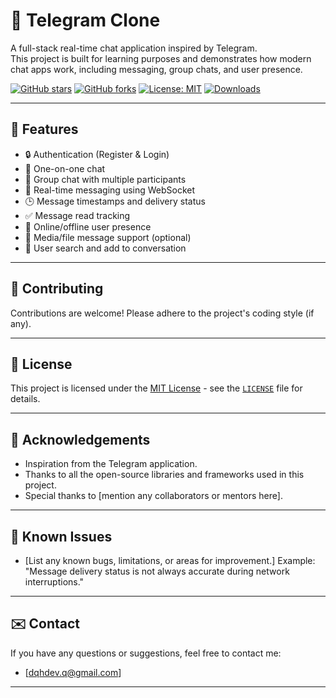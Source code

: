 # 📩 Telegram Clone

A full-stack real-time chat application inspired by Telegram.  
This project is built for learning purposes and demonstrates how modern chat apps work, including messaging, group chats, and user presence.

[![GitHub stars](https://img.shields.io/github/stars/username/repo-name?style=social)](https://github.com/username/repo-name)
[![GitHub forks](https://img.shields.io/github/forks/username/repo-name?style=social)](https://github.com/username/repo-name/forks)
[![License: MIT](https://img.shields.io/badge/License-MIT-yellow.svg)](https://opensource.org/licenses/MIT)
[![Downloads](https://img.shields.io/github/downloads/username/repo-name/total.svg)](https://github.com/username/repo-name/releases)

---
## 🚀 Features

- 🔒 Authentication (Register & Login)
- 💬 One-on-one chat
- 👥 Group chat with multiple participants
- 📡 Real-time messaging using WebSocket
- 🕒 Message timestamps and delivery status
- ✅ Message read tracking
- 🔔 Online/offline user presence
- 📁 Media/file message support (optional)
- 🔎 User search and add to conversation

---

## 🤝 Contributing

Contributions are welcome!
Please adhere to the project's coding style (if any).

---

## 📜 License

This project is licensed under the [MIT License](https://opensource.org/licenses/MIT) - see the [`LICENSE`](LICENSE) file for details.

---

## 🙏 Acknowledgements

*   Inspiration from the Telegram application.
*   Thanks to all the open-source libraries and frameworks used in this project.
*   Special thanks to [mention any collaborators or mentors here].

---

## 🐛 Known Issues

*   [List any known bugs, limitations, or areas for improvement.]  Example: "Message delivery status is not always accurate during network interruptions."

---

## ✉️ Contact

If you have any questions or suggestions, feel free to contact me:

*   [dqhdev.q@gmail.com]

---
